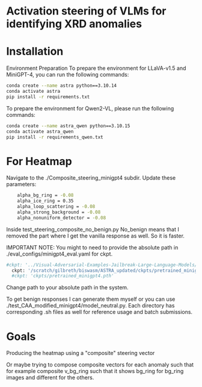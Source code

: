 # Activation steering of VLMs for identifying XRD anomalies

# Installation
Environment Preparation
To prepare the environment for LLaVA-v1.5 and MiniGPT-4, you can run the following commands:
```bash
conda create --name astra python==3.10.14
conda activate astra
pip install -r requirements.txt
```

To prepare the environment for Qwen2-VL, please run the following commands:
```bash
conda create --name astra_qwen python==3.10.15
conda activate astra_qwen
pip install -r requirements_qwen.txt
```
# For Heatmap
Navigate to the ./Composite_steering_minigpt4 subdir.
Update these parameters:
```bash
    alpha_bg_ring = -0.08
    alpha_ice_ring = 0.35
    alpha_loop_scattering = -0.08
    alpha_strong_background = -0.08
    alpha_nonuniform_detector = -0.08
```
Inside test_steering_composite_no_benign.py
No_benign means that I removed the part where I get the vanilla response as well. So it is faster.

IMPORTANT NOTE: You might to need to provide the absolute path in ./eval_configs/minigpt4_eval.yaml for ckpt. 
```bash
#ckpt: '../Visual-Adversarial-Examples-Jailbreak-Large-Language-Models/ckpts/pretrained_minigpt4.pth'
  ckpt: '/scratch/gilbreth/biswasm/ASTRA_updated/ckpts/pretrained_minigpt4.pth'
  #ckpt: 'ckpts/pretrained_minigpt4.pth'
```
Change path to your absolute path in the system.

To get benign responses I can generate them myself or you can use ./test_CAA_modified_minigpt4/model_neutral.py.
Each directory has corresponding .sh files as well for reference usage and batch submissions.


# Goals
Producing the heatmap using a "composite" steering vector

Or maybe trying to compose composite vectors for each anomaly such that for example composite v_bg_ring such that it shows bg_ring for bg_ring images and different for the others.
